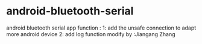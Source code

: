 android-bluetooth-serial
========================

android bluetooth serial app
function :
1: add the unsafe connection to adapt more android device
2: add log function
modify by :Jiangang Zhang